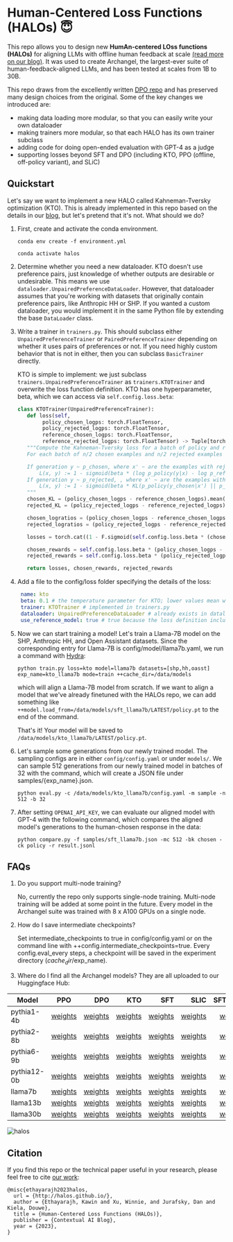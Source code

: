 
# **H**um**a**n-Centered **Lo**ss Functions (HALOs) :innocent:

This repo allows you to design new **HumAn-centered LOss functions (HALOs)** for aligning LLMs with offline human feedback at scale [(read more on our blog)]().
It was used to create Archangel, the largest-ever suite of human-feedback-aligned LLMs, and has been tested at scales from 1B to 30B.

This repo draws from the excellently written [DPO repo](https://github.com/eric-mitchell/direct-preference-optimization) and has preserved many design choices from the original.
Some of the key changes we introduced are:
- making data loading more modular, so that you can easily write your own dataloader
- making trainers more modular, so that each HALO has its own trainer subclass
- adding code for doing open-ended evaluation with GPT-4 as a judge
- supporting losses beyond SFT and DPO (including KTO, PPO (offline, off-policy variant), and SLiC)


## Quickstart

Let's say we want to implement a new HALO called Kahneman-Tversky optimization (KTO).
This is already implemented in this repo based on the details in our [blog](), but let's pretend that it's not. 
What should we do?

1. First, create and activate the conda environment.

    `conda env create -f environment.yml`
   
    `conda activate halos`

3. Determine whether you need a new dataloader. KTO doesn't use preference pairs, just knowledge of whether outputs are desirable or undesirable.
   This means we use `dataloader.UnpairedPreferenceDataLoader`. However, that dataloader assumes that you're working with datasets that originally contain preference pairs, like Anthropic HH or SHP.
   If you wanted a custom dataloader, you would implement it in the same Python file by extending the base `DataLoader` class.

5. Write a trainer in `trainers.py`. This should subclass either `UnpairedPreferenceTrainer` or `PairedPreferenceTrainer` depending on whether it uses pairs of preferences or not.
   If you need highly custom behavior that is not in either, then you can subclass `BasicTrainer` directly.

   KTO is simple to implement: we just subclass `trainers.UnpairedPreferenceTrainer` as `trainers.KTOTrainer` and overwrite the loss function definition. KTO has one hyperparameter, beta, which we can access via `self.config.loss.beta`:

   ```python
   class KTOTrainer(UnpairedPreferenceTrainer):
      def loss(self,
           policy_chosen_logps: torch.FloatTensor,
           policy_rejected_logps: torch.FloatTensor,
           reference_chosen_logps: torch.FloatTensor,
           reference_rejected_logps: torch.FloatTensor) -> Tuple[torch.FloatTensor, torch.FloatTensor, torch.FloatTensor]:
      """Compute the Kahneman-Tversky loss for a batch of policy and reference model log probabilities. 
      For each batch of n/2 chosen examples and n/2 rejected examples (belonging to n different inputs), calculate the loss as follows.

      If generation y ~ p_chosen, where x' ~ are the examples with rejected generations, we have the 'chosen' loss:
          L(x, y) := 1 - sigmoid(beta * (log p_policy(y|x) - log p_reference(y|x) - KL(p_policy(y_rejected|x') || p_reference(y_rejected|x')))
      If generation y ~ p_rejected, , where x' ~ are the examples with chosen generations, we have the 'rejected' loss:
          L(x, y) := 1 - sigmoid(beta * KL(p_policy(y_chosen|x') || p_reference(y_chosen|x')) - [log p_policy(y|x) - log p_reference(y|x)])
      """
      chosen_KL = (policy_chosen_logps - reference_chosen_logps).mean().clamp(min=0)
      rejected_KL = (policy_rejected_logps - reference_rejected_logps).mean().clamp(min=0)

      chosen_logratios = (policy_chosen_logps - reference_chosen_logps)
      rejected_logratios = (policy_rejected_logps - reference_rejected_logps)

      losses = torch.cat((1 - F.sigmoid(self.config.loss.beta * (chosen_logratios - rejected_KL)), 1 - F.sigmoid(self.config.loss.beta * (chosen_KL - rejected_logratios))), 0)

      chosen_rewards = self.config.loss.beta * (policy_chosen_logps - reference_chosen_logps).detach()
      rejected_rewards = self.config.loss.beta * (policy_rejected_logps - reference_rejected_logps).detach()

      return losses, chosen_rewards, rejected_rewards
   ```

6. Add a file to the config/loss folder specifying the details of the loss:

   ```yaml
    name: kto
    beta: 0.1 # the temperature parameter for KTO; lower values mean we care less about the reference model
    trainer: KTOTrainer # implemented in trainers.py
    dataloader: UnpairedPreferenceDataLoader # already exists in dataloaders.py
    use_reference_model: true # true because the loss definition includes a reference model
    ```

7. Now we can start training a model! Let's train a Llama-7B model on the SHP, Anthropic HH, and Open Assistant datasets.
   Since the corresponding entry for Llama-7B is config/model/llama7b.yaml, we run a command with [Hydra](https://hydra.cc/docs/intro/):

   `python train.py loss=kto model=llama7b datasets=[shp,hh,oasst] exp_name=kto_llama7b mode=train ++cache_dir=/data/models`

   which will align a Llama-7B model from scratch. If we want to align a model that we've already finetuned with the HALOs repo,
   we can add something like `++model.load_from=/data/models/sft_llama7b/LATEST/policy.pt` to the end of the command.

   That's it! Your model will be saved to `/data/models/kto_llama7b/LATEST/policy.pt`.


8. Let's sample some generations from our newly trained model. The sampling configs are in either `config/config.yaml` or under `models/`.
   We can sample 512 generations from our newly trained model in batches of 32 with the command, which will create a JSON file under samples/{exp_name}.json.

   `python eval.py -c /data/models/kto_llama7b/config.yaml -m sample -n 512 -b 32`

9. After setting `OPENAI_API_KEY`, we can evaluate our aligned model with GPT-4 with the following command, which compares the aligned model's generations to the human-chosen response in the data:

    `python compare.py -f samples/sft_llama7b.json -mc 512 -bk chosen -ck policy -r result.jsonl `


## FAQs

1. Do you support multi-node training?

   No, currently the repo only supports single-node training. Multi-node training will be added at some point in the future.
   Every model in the Archangel suite was trained with 8 x A100 GPUs on a single node.

2. How do I save intermediate checkpoints?

   Set intermediate_checkpoints to true in config/config.yaml or on the command line with ++config.intermediate_checkpoints=true.
   Every config.eval_every steps, a checkpoint will be saved in the experiment directory ($cache_dir/$exp_name).

3. Where do I find all the Archangel models? They are all uploaded to our Huggingface Hub:

| Model | PPO | DPO | KTO | SFT | SLIC | SFT+PPO | SFT+DPO |
| ------------- |:-------------:|-------------:|-------------:|-------------:|-------------:|-------------:|-------------:|
| pythia1-4b | [weights](https://huggingface.co/ContextualAI/archangel_ppo_pythia1-4b) | [weights](https://huggingface.co/ContextualAI/archangel_dpo_pythia1-4b) | [weights](https://huggingface.co/ContextualAI/archangel_kto_pythia1-4b) | [weights](https://huggingface.co/ContextualAI/archangel_sft_pythia1-4b) | [weights](https://huggingface.co/ContextualAI/archangel_slic_pythia1-4b) | [weights](https://huggingface.co/ContextualAI/archangel_sft-ppo_pythia1-4b) | [weights](https://huggingface.co/ContextualAI/archangel_sft-dpo_pythia1-4b) |  
| pythia2-8b | [weights](https://huggingface.co/ContextualAI/archangel_ppo_pythia2-8b) | [weights](https://huggingface.co/ContextualAI/archangel_dpo_pythia2-8b) | [weights](https://huggingface.co/ContextualAI/archangel_kto_pythia2-8b) | [weights](https://huggingface.co/ContextualAI/archangel_sft_pythia2-8b) | [weights](https://huggingface.co/ContextualAI/archangel_slic_pythia2-8b) | [weights](https://huggingface.co/ContextualAI/archangel_sft-ppo_pythia2-8b) | [weights](https://huggingface.co/ContextualAI/archangel_sft-dpo_pythia2-8b) |  
| pythia6-9b | [weights](https://huggingface.co/ContextualAI/archangel_ppo_pythia6-9b) | [weights](https://huggingface.co/ContextualAI/archangel_dpo_pythia6-9b) | [weights](https://huggingface.co/ContextualAI/archangel_kto_pythia6-9b) | [weights](https://huggingface.co/ContextualAI/archangel_sft_pythia6-9b) | [weights](https://huggingface.co/ContextualAI/archangel_slic_pythia6-9b) | [weights](https://huggingface.co/ContextualAI/archangel_sft-ppo_pythia6-9b) | [weights](https://huggingface.co/ContextualAI/archangel_sft-dpo_pythia6-9b) |  
| pythia12-0b | [weights](https://huggingface.co/ContextualAI/archangel_ppo_pythia12-0b) | [weights](https://huggingface.co/ContextualAI/archangel_dpo_pythia12-0b) | [weights](https://huggingface.co/ContextualAI/archangel_kto_pythia12-0b) | [weights](https://huggingface.co/ContextualAI/archangel_sft_pythia12-0b) | [weights](https://huggingface.co/ContextualAI/archangel_slic_pythia12-0b) | [weights](https://huggingface.co/ContextualAI/archangel_sft-ppo_pythia12-0b) | [weights](https://huggingface.co/ContextualAI/archangel_sft-dpo_pythia12-0b) |  
| llama7b | [weights](https://huggingface.co/ContextualAI/archangel_ppo_llama7b) | [weights](https://huggingface.co/ContextualAI/archangel_dpo_llama7b) | [weights](https://huggingface.co/ContextualAI/archangel_kto_llama7b) | [weights](https://huggingface.co/ContextualAI/archangel_sft_llama7b) | [weights](https://huggingface.co/ContextualAI/archangel_slic_llama7b) | [weights](https://huggingface.co/ContextualAI/archangel_sft-ppo_llama7b) | [weights](https://huggingface.co/ContextualAI/archangel_sft-dpo_llama7b) |  
| llama13b | [weights](https://huggingface.co/ContextualAI/archangel_ppo_llama13b) | [weights](https://huggingface.co/ContextualAI/archangel_dpo_llama13b) | [weights](https://huggingface.co/ContextualAI/archangel_kto_llama13b) | [weights](https://huggingface.co/ContextualAI/archangel_sft_llama13b) | [weights](https://huggingface.co/ContextualAI/archangel_slic_llama13b) | [weights](https://huggingface.co/ContextualAI/archangel_sft-ppo_llama13b) | [weights](https://huggingface.co/ContextualAI/archangel_sft-dpo_llama13b) |  
| llama30b | [weights](https://huggingface.co/ContextualAI/archangel_ppo_llama30b) | [weights](https://huggingface.co/ContextualAI/archangel_dpo_llama30b) | [weights](https://huggingface.co/ContextualAI/archangel_kto_llama30b) | [weights](https://huggingface.co/ContextualAI/archangel_sft_llama30b) | [weights](https://huggingface.co/ContextualAI/archangel_slic_llama30b) | [weights](https://huggingface.co/ContextualAI/archangel_sft-ppo_llama30b) | [weights](https://huggingface.co/ContextualAI/archangel_sft-dpo_llama30b) |  

![halos](assets/thumbnail.jpg)

   
## Citation

If you find this repo or the technical paper useful in your research, please feel free to cite [our work](http://halos.github.io/):
```
@misc{ethayarajh2023halos,
  url = {http://halos.github.io/},
  author = {Ethayarajh, Kawin and Xu, Winnie, and Jurafsky, Dan and Kiela, Douwe},
  title = {Human-Centered Loss Functions (HALOs)},
  publisher = {Contextual AI Blog},
  year = {2023},
}
```
